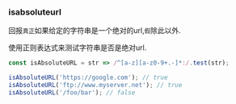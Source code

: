 ### isabsoluteurl

回报`真正`如果给定的字符串是一个绝对的url,`假`除此以外. 

使用正则表达式来测试字符串是否是绝对url. 

```js
const isAbsoluteURL = str => /^[a-z][a-z0-9+.-]*:/.test(str);
```

```js
isAbsoluteURL('https://google.com'); // true
isAbsoluteURL('ftp://www.myserver.net'); // true
isAbsoluteURL('/foo/bar'); // false
```